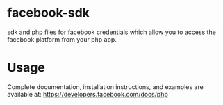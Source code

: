 # facebook-sdk
sdk and php files for facebook credentials which allow you to access  the facebook platform from your php app.

# Usage
Complete documentation, installation instructions, and examples are available at: https://developers.facebook.com/docs/php
